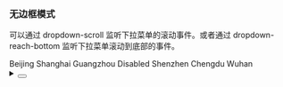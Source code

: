 ### 无边框模式

可以通过 <yc-tag>dropdown-scroll</yc-tag> 监听下拉菜单的滚动事件。或者通过 <yc-tag>dropdown-reach-bottom</yc-tag> 监听下拉菜单滚动到底部的事件。

<div class="cell-demo vp-raw">
  <yc-select
    :style="{ width: '320px' }"
    default-value="Beijing"
    placeholder="Please select ..."
    @dropdown-scroll="handleScroll"
    @dropdown-reach-bottom="handleReachBottom">
    <yc-option>Beijing</yc-option>
    <yc-option>Shanghai</yc-option>
    <yc-option>Guangzhou</yc-option>
    <yc-option disabled>Disabled</yc-option>
    <yc-option>Shenzhen</yc-option>
    <yc-option>Chengdu</yc-option>
    <yc-option>Wuhan</yc-option>
  </yc-select>
</div>

<script setup>
const handleScroll = (ev) => {
  console.log('scroll', ev);
};
const handleReachBottom = (ev) => {
  console.log('reach the bottom', ev);
};
</script>

<details>
<summary>
 <button class="code-btn"  >
    <icon-code />
 </button>
</summary>

```vue
<template>
  <yc-select
    :style="{ width: '320px' }"
    default-value="Beijing"
    placeholder="Please select ..."
    @dropdown-scroll="handleScroll"
    @dropdown-reach-bottom="handleReachBottom">
    <yc-option>Beijing</yc-option>
    <yc-option>Shanghai</yc-option>
    <yc-option>Guangzhou</yc-option>
    <yc-option disabled>Disabled</yc-option>
    <yc-option>Shenzhen</yc-option>
    <yc-option>Chengdu</yc-option>
    <yc-option>Wuhan</yc-option>
  </yc-select>
</template>

<script setup>
const handleScroll = (ev) => {
  console.log('scroll', ev);
};
const handleReachBottom = (ev) => {
  console.log('reach the bottom', ev);
};
</script>
```

</details>
